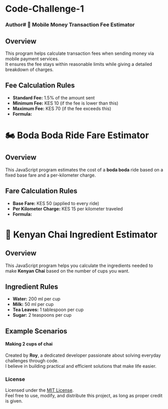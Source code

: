 # Code-Challenge-1

### Author# 📲 Mobile Money Transaction Fee Estimator

## Overview
This program helps calculate transaction fees when sending money via mobile payment services.  
It ensures the fee stays within reasonable limits while giving a detailed breakdown of charges.

## Fee Calculation Rules
- **Standard Fee:** 1.5% of the amount sent  
- **Minimum Fee:** KES 10 (if the fee is lower than this)  
- **Maximum Fee:** KES 70 (if the fee exceeds this)  
- **Formula:**  
# 🏍️ Boda Boda Ride Fare Estimator

## Overview
This JavaScript program estimates the cost of a **boda boda** ride based on a fixed base fare and a per-kilometer charge.

## Fare Calculation Rules
- **Base Fare:** KES 50 (applied to every ride)  
- **Per Kilometer Charge:** KES 15 per kilometer traveled  
- **Formula:**  
# 🍵 Kenyan Chai Ingredient Estimator

## Overview
This JavaScript program helps you calculate the ingredients needed to make **Kenyan Chai** based on the number of cups you want.

## Ingredient Rules
- **Water:** 200 ml per cup  
- **Milk:** 50 ml per cup  
- **Tea Leaves:** 1 tablespoon per cup  
- **Sugar:** 2 teaspoons per cup  

## Example Scenarios
#### **Making 2 cups of chai**  
Created by **Roy**, a dedicated developer passionate about solving everyday challenges through code.  
I believe in building practical and efficient solutions that make life easier.

### License
Licensed under the [MIT License](https://opensource.org/licenses/MIT).  
Feel free to use, modify, and distribute this project, as long as proper credit is given.  